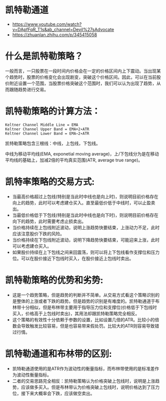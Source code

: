 # 凯特勒通道
- https://www.youtube.com/watch?v=DApfFqR_T1s&ab_channel=Devil%27sAdvocate
- https://zhuanlan.zhihu.com/p/345415058


# 什么是凯特勒策略？

一般而言，一只股票在一段时间内价格会在一定的价格区间内上下震动。当出现某个趋势时，股票的价格变化会出现剧变，突破这个价格区间。因此，可以在当前股价附近设置一个范围，当股票价格突破这个范围时，我们可以认为出现了趋势，从而跟随趋势进行交易。

# 凯特勒策略的计算方法：

```
Keltner Channel Middle Line = EMA
Keltner Channel Upper Band = EMA+2∗ATR
Keltner Channel Lower Band = EMA−2∗ATR
```
凯特勒策略包含三根线：中线，上包线，下包线。

中线为移动平均线(EMA, exponetial moving average)，上/下包线分为是在移动平均线的基础上，加减2倍的平均真实范围(ATR, average true range)。

# 凯特率策略的交易方式:
- 当最高价格超过上包线(特别是当此时中线也是向上时)，则说明目前价格存在向上的趋势，此时可以考虑建仓买入。直至最低价低于中线时，可以止盈卖出。
- 当最低价格低于下包线(特别是当此时中线也是向下时)，则说明目前价格存在向下的趋势，此时需要考虑止损卖出。
- 当价格持续在上包线附近波动，说明上涨趋势快要结束，上涨动力不足，此时应该注意股价下跌的风险。
- 当价格持续在下包线附近波动，说明下降趋势快要结束，可能迎来上涨，此时可以考虑建仓买入。
- 如果股价持续在上下包线之间来回震荡，则可以将上下包线看作支撑位和压力位。可以在股价接近下包线时买入，在股价接近上包线时卖出。

# 凯特勒策略的优势和劣势:
- 这是一个趋势策略，但是趋势的判断并不简单。从交易方式看这个策略识别的是整体的上涨或者下跌的趋势。但是趋势的识别是有难度的。凯特勒通道于布林带十分相似，但是布林带主要用于指导压力位和支撑位(价格低于下包线时买入，价格高于上包线时卖出)，其用法却跟凯特勒策略完全相反。
- 这个策略的有效性十分依赖于参数的设置，比如设置几倍的ATR。比较小的倍数会导致触发比较容易，但是也容易带来假处罚。比较大的ATR则容易导致错过行情。

# 凯特勒通道和布林带的区别:
- 凯特勒通道使用的是ATR作为波动性的衡量指标，而布林带使用的是标准差作为波动性衡量指标。
- 二者的交易思路完全相反：凯特勒策略认为价格突破上包线时，说明是上涨趋势，应该做多买入。但是布林带认为价格突破上包线时，说明价格达到了压力位，接下来大概率会下跌，应该做空卖出。